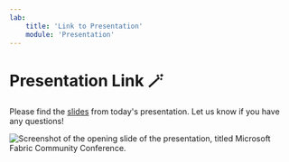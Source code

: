 ```yaml
---
lab:
    title: 'Link to Presentation'
    module: 'Presentation'
---
```


# Presentation Link 🪄

Please find the [slides](https://4lbi-my.sharepoint.com/:b:/p/shannon/Eb3tNTRa6H5KlCHcOhxFjbEBzBbPg42HZ8l6pI3GJSpurg?e=lEp1FG) from today's presentation. Let us know if you have any questions!

![Screenshot of the opening slide of the presentation, titled Microsoft Fabric Community Conference.](https://github.com/shannonlindsay/WitchesGuide/assets/77289548/70351c93-8223-4c66-b6f7-be18aa6a053f)
